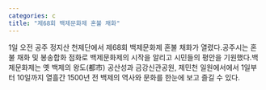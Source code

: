 ```yaml
---
categories: c
title: "제68회 백제문화제 혼불 채화"
---
```

1일 오전 공주 정지산 천제단에서 제68회 백제문화제 혼불 채화가 열렸다.공주시는 혼불 채화 및 봉송합화 점화로 백제문화제의 시작을 알리고 시민들의 평안을 기원했다.백제문화제는 옛 백제의 왕도(都市) 공산성과 금강신관공원, 제민천 일원에서에서 1일부터 10일까지 열흘간 1500년 전 백제의 역사와 문화를 한눈에 보고 즐길 수 있다.